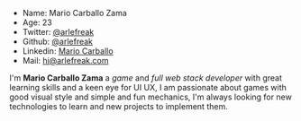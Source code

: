 - Name: Mario Carballo Zama
- Age: 23
- Twitter: [@arlefreak](https://twitter.com/Arlefreak)
- Github: [@arlefreak](https://github.com/Arlefreak)
- Linkedin: [Mario Carballo](https://www.linkedin.com/in/mariocarballo)
- Mail: [hi@arlefreak.com](mailto:hi@arlefreak.com)

I'm **Mario Carballo Zama** a *game* and *full web stack developer* with great learning skills and a keen eye for UI UX, I am passionate about games with good visual style and simple and fun mechanics, I'm always looking for new technologies to learn and new projects to implement them.
